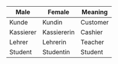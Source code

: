 Male  | Female  | Meaning |
------------- | ------------- | --- |
Kunde | Kundin | Customer
Kassierer | Kassiererin | Cashier
Lehrer | Lehrerin | Teacher
Student | Studentin | Student